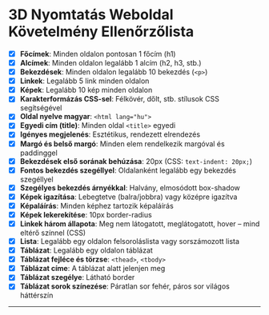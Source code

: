 # 3D Nyomtatás Weboldal Követelmény Ellenőrzőlista

- [X] **Főcímek**: Minden oldalon pontosan 1 főcím (h1)
- [X] **Alcímek**: Minden oldalon legalább 1 alcím (h2, h3, stb.)
- [X] **Bekezdések**: Minden oldalon legalább 10 bekezdés (`<p>`)
- [X] **Linkek**: Legalább 5 link minden oldalon
- [X] **Képek**: Legalább 10 kép minden oldalon
- [X] **Karakterformázás CSS-sel**: Félkövér, dőlt, stb. stílusok CSS segítségével
- [X] **Oldal nyelve magyar**: `<html lang="hu">`
- [X] **Egyedi cím (title)**: Minden oldal `<title>` egyedi
- [X] **Igényes megjelenés**: Esztétikus, rendezett elrendezés
- [X] **Margó és belső margó**: Minden elem rendelkezik margóval és paddinggel
- [X] **Bekezdések első sorának behúzása**: 20px (CSS: `text-indent: 20px;`)
- [X] **Fontos bekezdés szegéllyel**: Oldalanként legalább egy bekezdés szegéllyel
- [X] **Szegélyes bekezdés árnyékkal**: Halvány, elmosódott box-shadow
- [X] **Képek igazítása**: Lebegtetve (balra/jobbra) vagy középre igazítva
- [X] **Képaláírás**: Minden képhez tartozik képaláírás
- [X] **Képek lekerekítése**: 10px border-radius
- [X] **Linkek három állapota**: Meg nem látogatott, meglátogatott, hover – mind eltérő színnel (CSS)
- [X] **Lista**: Legalább egy oldalon felsoroláslista vagy sorszámozott lista
- [X] **Táblázat**: Legalább egy oldalon táblázat
- [X] **Táblázat fejléce és törzse**: `<thead>`, `<tbody>`
- [X] **Táblázat címe**: A táblázat alatt jelenjen meg
- [X] **Táblázat szegélye**: Látható border
- [X] **Táblázat sorok színezése**: Páratlan sor fehér, páros sor világos háttérszín

---
